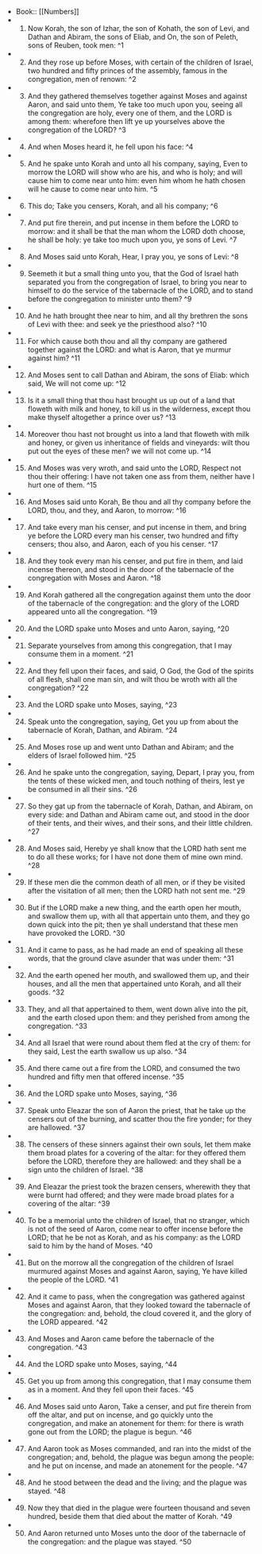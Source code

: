 - Book:: [[Numbers]]
- 1. Now Korah, the son of Izhar, the son of Kohath, the son of Levi, and Dathan and Abiram, the sons of Eliab, and On, the son of Peleth, sons of Reuben, took men: ^1
- 2. And they rose up before Moses, with certain of the children of Israel, two hundred and fifty princes of the assembly, famous in the congregation, men of renown: ^2
- 3. And they gathered themselves together against Moses and against Aaron, and said unto them, Ye take too much upon you, seeing all the congregation are holy, every one of them, and the LORD is among them: wherefore then lift ye up yourselves above the congregation of the LORD? ^3
- 4. And when Moses heard it, he fell upon his face: ^4
- 5. And he spake unto Korah and unto all his company, saying, Even to morrow the LORD will show who are his, and who is holy; and will cause him to come near unto him: even him whom he hath chosen will he cause to come near unto him. ^5
- 6. This do; Take you censers, Korah, and all his company; ^6
- 7. And put fire therein, and put incense in them before the LORD to morrow: and it shall be that the man whom the LORD doth choose, he shall be holy: ye take too much upon you, ye sons of Levi. ^7
- 8. And Moses said unto Korah, Hear, I pray you, ye sons of Levi: ^8
- 9. Seemeth it but a small thing unto you, that the God of Israel hath separated you from the congregation of Israel, to bring you near to himself to do the service of the tabernacle of the LORD, and to stand before the congregation to minister unto them? ^9
- 10. And he hath brought thee near to him, and all thy brethren the sons of Levi with thee: and seek ye the priesthood also? ^10
- 11. For which cause both thou and all thy company are gathered together against the LORD: and what is Aaron, that ye murmur against him? ^11
- 12. And Moses sent to call Dathan and Abiram, the sons of Eliab: which said, We will not come up: ^12
- 13. Is it a small thing that thou hast brought us up out of a land that floweth with milk and honey, to kill us in the wilderness, except thou make thyself altogether a prince over us? ^13
- 14. Moreover thou hast not brought us into a land that floweth with milk and honey, or given us inheritance of fields and vineyards: wilt thou put out the eyes of these men? we will not come up. ^14
- 15. And Moses was very wroth, and said unto the LORD, Respect not thou their offering: I have not taken one ass from them, neither have I hurt one of them. ^15
- 16. And Moses said unto Korah, Be thou and all thy company before the LORD, thou, and they, and Aaron, to morrow: ^16
- 17. And take every man his censer, and put incense in them, and bring ye before the LORD every man his censer, two hundred and fifty censers; thou also, and Aaron, each of you his censer. ^17
- 18. And they took every man his censer, and put fire in them, and laid incense thereon, and stood in the door of the tabernacle of the congregation with Moses and Aaron. ^18
- 19. And Korah gathered all the congregation against them unto the door of the tabernacle of the congregation: and the glory of the LORD appeared unto all the congregation. ^19
- 20. And the LORD spake unto Moses and unto Aaron, saying, ^20
- 21. Separate yourselves from among this congregation, that I may consume them in a moment. ^21
- 22. And they fell upon their faces, and said, O God, the God of the spirits of all flesh, shall one man sin, and wilt thou be wroth with all the congregation? ^22
- 23. And the LORD spake unto Moses, saying, ^23
- 24. Speak unto the congregation, saying, Get you up from about the tabernacle of Korah, Dathan, and Abiram. ^24
- 25. And Moses rose up and went unto Dathan and Abiram; and the elders of Israel followed him. ^25
- 26. And he spake unto the congregation, saying, Depart, I pray you, from the tents of these wicked men, and touch nothing of theirs, lest ye be consumed in all their sins. ^26
- 27. So they gat up from the tabernacle of Korah, Dathan, and Abiram, on every side: and Dathan and Abiram came out, and stood in the door of their tents, and their wives, and their sons, and their little children. ^27
- 28. And Moses said, Hereby ye shall know that the LORD hath sent me to do all these works; for I have not done them of mine own mind. ^28
- 29. If these men die the common death of all men, or if they be visited after the visitation of all men; then the LORD hath not sent me. ^29
- 30. But if the LORD make a new thing, and the earth open her mouth, and swallow them up, with all that appertain unto them, and they go down quick into the pit; then ye shall understand that these men have provoked the LORD. ^30
- 31. And it came to pass, as he had made an end of speaking all these words, that the ground clave asunder that was under them: ^31
- 32. And the earth opened her mouth, and swallowed them up, and their houses, and all the men that appertained unto Korah, and all their goods. ^32
- 33. They, and all that appertained to them, went down alive into the pit, and the earth closed upon them: and they perished from among the congregation. ^33
- 34. And all Israel that were round about them fled at the cry of them: for they said, Lest the earth swallow us up also. ^34
- 35. And there came out a fire from the LORD, and consumed the two hundred and fifty men that offered incense. ^35
- 36. And the LORD spake unto Moses, saying, ^36
- 37. Speak unto Eleazar the son of Aaron the priest, that he take up the censers out of the burning, and scatter thou the fire yonder; for they are hallowed. ^37
- 38. The censers of these sinners against their own souls, let them make them broad plates for a covering of the altar: for they offered them before the LORD, therefore they are hallowed: and they shall be a sign unto the children of Israel. ^38
- 39. And Eleazar the priest took the brazen censers, wherewith they that were burnt had offered; and they were made broad plates for a covering of the altar: ^39
- 40. To be a memorial unto the children of Israel, that no stranger, which is not of the seed of Aaron, come near to offer incense before the LORD; that he be not as Korah, and as his company: as the LORD said to him by the hand of Moses. ^40
- 41. But on the morrow all the congregation of the children of Israel murmured against Moses and against Aaron, saying, Ye have killed the people of the LORD. ^41
- 42. And it came to pass, when the congregation was gathered against Moses and against Aaron, that they looked toward the tabernacle of the congregation: and, behold, the cloud covered it, and the glory of the LORD appeared. ^42
- 43. And Moses and Aaron came before the tabernacle of the congregation. ^43
- 44. And the LORD spake unto Moses, saying, ^44
- 45. Get you up from among this congregation, that I may consume them as in a moment. And they fell upon their faces. ^45
- 46. And Moses said unto Aaron, Take a censer, and put fire therein from off the altar, and put on incense, and go quickly unto the congregation, and make an atonement for them: for there is wrath gone out from the LORD; the plague is begun. ^46
- 47. And Aaron took as Moses commanded, and ran into the midst of the congregation; and, behold, the plague was begun among the people: and he put on incense, and made an atonement for the people. ^47
- 48. And he stood between the dead and the living; and the plague was stayed. ^48
- 49. Now they that died in the plague were fourteen thousand and seven hundred, beside them that died about the matter of Korah. ^49
- 50. And Aaron returned unto Moses unto the door of the tabernacle of the congregation: and the plague was stayed. ^50
